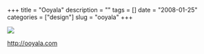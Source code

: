 +++
title = "Ooyala"
description = ""
tags = []
date = "2008-01-25"
categories = ["design"]
slug = "ooyala"
+++


 

  <div id="screens-thumbs" class="clearfix">
    <div class="txt-center" id="design-submission"><a href="http://ooyala.com/"><img id='bluga-thumbnail-1073' class='bluga-thumbnail large' src='http://media.konigi.com/bluga/
wt47f281fa6761e_0.jpg'/></a></div>  
  </div>   
<p><a href="http://ooyala.com/">http://ooyala.com</a></p>




